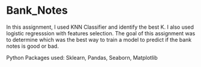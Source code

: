 # Bank_Notes

In this assignment, I used KNN Classifier and identify the best K. I also used logistic regresssion with features selection. The goal of this assignment was to determine which was the best way to train a model to predict if the bank notes is good or bad. 

Python Packages used: Sklearn, Pandas, Seaborn, Matplotlib
